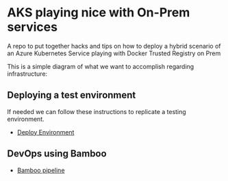 # AKS playing nice with On-Prem services 

A repo to put together hacks and tips on how to deploy a hybrid scenario of an Azure Kubernetes Service playing with Docker Trusted Registry on Prem

This is a simple diagram of what we want to accomplish regarding infrastructure:


## Deploying a test environment

If needed we can follow these instructions to replicate a testing environment.

- [Deploy Environment](deploy-env/README-deploy.md)


## DevOps using Bamboo

- [Bamboo pipeline](devops/README-devops.md)


